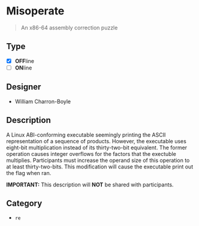 # Misoperate

> An x86-64 assembly correction puzzle

## Type

- [X] **OFF**line
- [ ] **ON**line

## Designer

- William Charron-Boyle

## Description

A Linux ABI-conforming executable seemingly printing the ASCII representation of a sequence of products. However, the executable uses eight-bit multiplication instead of its thirty-two-bit equivalent. The former operation causes integer overflows for the factors that the exectuble multiplies. Participants must increase the operand size of this operation to at least thirty-two-bits. This modification will cause the executable print out the flag when ran.

**IMPORTANT:** This description will **NOT** be shared with participants.

## Category

- `re`
